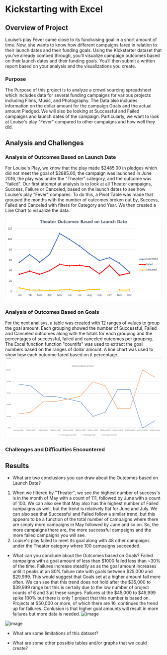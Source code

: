 # Kickstarting with Excel

## Overview of Project
Louise’s play Fever came close to its fundraising goal in a short amount of time. Now, she wants to know how different campaigns fared in relation to their launch dates and their funding goals. Using the Kickstarter dataset that you’ve already combed through, you’ll visualize campaign outcomes based on their launch dates and their funding goals. You’ll then submit a written report based on your analysis and the visualizations you create.
### Purpose
The Purpose of this project is to analyze a crowd sourcing spreadsheet which includes data for several funding campaigns for various projects including Films, Music, and Photography. The Data also includes information on the dollar amount for the campaign Goals and the actual amount Pledged. We will also be looking at Successful and Failed campaigns and launch dates of the campaign.  Particularly, we want to look at Louise's play "Fever" compared to other campaigns and how well they did. 
## Analysis and Challenges

### Analysis of Outcomes Based on Launch Date
For Louise's Play, we know that the play made $2485.00 in pledges which did not meet the goal of $2885.00, the campaign was launched in June 2016, the play was under the "Theater" category, and the outcome was "failed". Our first attempt at analysis is to look at all Theater campaigns, Success,  Failure or Canceled, based on the launch dates to see how Louise's play "Fever" compares. To do this, a Pivot Table was made that grouped the months with the number of outcomes broken out by, Success, Failed and Canceled with filters for Category and Year. We then created a Line Chart to visualize the data.

![This is an image](https://github.com/chsaporito/kickstarter-analysis/blob/main/resources/Theater_Outcomes_vs_Launch.png)

### Analysis of Outcomes Based on Goals
For the next analisys, a table was created with 12 ranges of values to group the goal amount.  Each grouping showed the number of Successful, Failed and Canceled outcomes along with the totals for each grouping and the percentages of successful, failed and canceled outcomes per grouping. The Excel function function "countifs" was used to extract the goal numbers based on the ranges of dollar amount.
A line chart was used to show how each outcome fared based on it percentage.
![This is an image](https://github.com/chsaporito/kickstarter-analysis/blob/main/resources/Outcomes_vs_Goals.png)
### Challenges and Difficulties Encountered

## Results
- What are two conclusions you can draw about the Outcomes based on Launch Date?
1. When we filtered by "Theater", we see the highest number of success's is in the month of May with a count of 111, followed by June with a count of 100. We can also see that May also has the highest number of Failed campaigns as well, but the trend is relatively flat for June and July.  We can also see that Successful and Failed follow a similar trend, but this appears to be a function of the total number of campaigns where there are simply more campaigns in May followed by June and so on.  So, the more campaigns there are, the more successful campaigns and the more failed campaigns you will see.
2. Louise's play failed to meet its goal along with 48 other campaigns under the Theater category where 100 campaigns succeeded.

- What can you conclude about the Outcomes based on Goals?
Failed campaigns with a goal amount of less than $1000 failed less than ~30% of the time. Failures increase steadily as as the goal amount increases until it peaks at an 80% failure rate with goals between $25,000 and $29,999. This would suggest that Goals set at a higher amount fail more often. We can see that this trend does not hold after the $35,000 to $39,999 range but this is certaily due to the low number of project counts of 6 and 3 at these ranges. Failures at the $45,000 to $49,999 spike 100% but there is only 1 project that this number is based on.  Projects at $50,000 or more, of which there are 16, continues the trend up for failures. Conlusion is that higher goal amounts will result in more failures but more data is needed.
![image](https://user-images.githubusercontent.com/110853496/195449590-84ecb3da-eb6d-4e5a-8cbd-1661689634a6.png)

![image](https://user-images.githubusercontent.com/110853496/195449277-8a7a990a-b81b-42db-b073-f6f615896442.png)

- What are some limitations of this dataset?

- What are some other possible tables and/or graphs that we could create?
